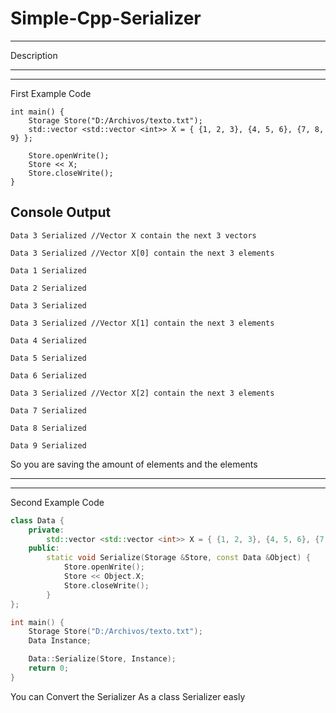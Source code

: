 # Simple-Cpp-Serializer
---------------------------------------------------------------
Description

---------------------------------------------------------------
---------------------------------------------------------------

First Example Code
```
int main() {
	Storage Store("D:/Archivos/texto.txt");
	std::vector <std::vector <int>> X = { {1, 2, 3}, {4, 5, 6}, {7, 8, 9} };

	Store.openWrite();
	Store << X;
	Store.closeWrite();
}
```

Console Output
-
`Data 3 Serialized //Vector X contain the next 3 vectors`

`Data 3 Serialized //Vector X[0] contain the next 3 elements`

`Data 1 Serialized`

`Data 2 Serialized`

`Data 3 Serialized`

`Data 3 Serialized //Vector X[1] contain the next 3 elements`

`Data 4 Serialized`

`Data 5 Serialized`

`Data 6 Serialized`

`Data 3 Serialized //Vector X[2] contain the next 3 elements`

`Data 7 Serialized`

`Data 8 Serialized`

`Data 9 Serialized`

So you are saving the amount of elements and the elements

---------------------------------------------------------------
---------------------------------------------------------------

Second Example Code
```cpp
class Data {
	private:
		std::vector <std::vector <int>> X = { {1, 2, 3}, {4, 5, 6}, {7, 8, 9} };
	public:
		static void Serialize(Storage &Store, const Data &Object) {
			Store.openWrite();
			Store << Object.X;
			Store.closeWrite();
		}
};

int main() {
	Storage Store("D:/Archivos/texto.txt");
	Data Instance;

	Data::Serialize(Store, Instance);
	return 0;
}
```

You can Convert the Serializer As a class Serializer easly
